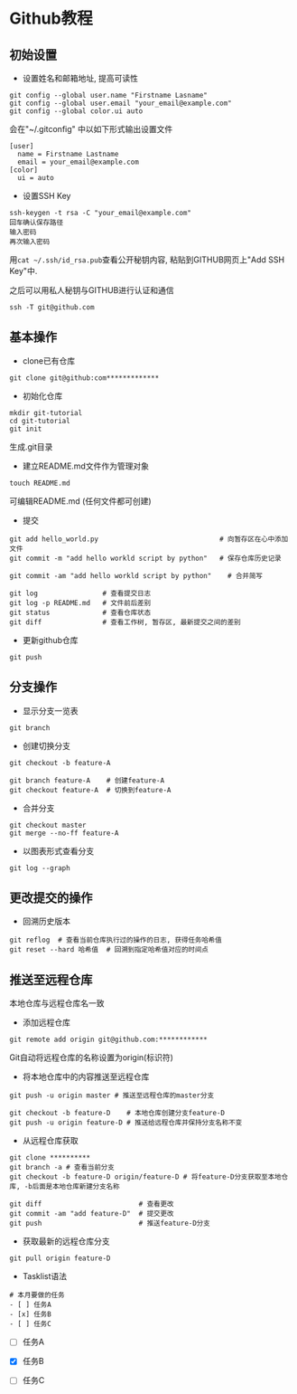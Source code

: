 # Github教程
## 初始设置
- 设置姓名和邮箱地址, 提高可读性
```
git config --global user.name "Firstname Lasname"
git config --global user.email "your_email@example.com"
git config --global color.ui auto
```
会在"~/.gitconfig" 中以如下形式输出设置文件
```
[user]
  name = Firstname Lastname
  email = your_email@example.com
[color]
  ui = auto
```

- 设置SSH Key
```
ssh-keygen -t rsa -C "your_email@example.com"
回车确认保存路径
输入密码
再次输入密码
```
用`cat ~/.ssh/id_rsa.pub`查看公开秘钥内容, 粘贴到GITHUB网页上"Add SSH Key"中.

之后可以用私人秘钥与GITHUB进行认证和通信
```
ssh -T git@github.com
```

## 基本操作

- clone已有仓库
```
git clone git@github:com*************
```

- 初始化仓库
```
mkdir git-tutorial
cd git-tutorial
git init
```
生成.git目录

- 建立README.md文件作为管理对象
```
touch README.md
```
可编辑README.md (任何文件都可创建)

 - 提交
```
git add hello_world.py                              # 向暂存区在心中添加文件
git commit -m "add hello workld script by python"   # 保存仓库历史记录
```
```
git commit -am "add hello workld script by python"    # 合并简写
```
```
git log                # 查看提交日志
git log -p README.md   # 文件前后差别
git status             # 查看仓库状态  
git diff               # 查看工作树, 暂存区, 最新提交之间的差别
```

- 更新github仓库
```
git push
```

## 分支操作
- 显示分支一览表
```
git branch
```

- 创建切换分支
```
git checkout -b feature-A
```
```
git branch feature-A    # 创建feature-A
git checkout feature-A  # 切换到feature-A
```

- 合并分支
```
git checkout master
git merge --no-ff feature-A
```

- 以图表形式查看分支
```
git log --graph
```

## 更改提交的操作

- 回溯历史版本
```
git reflog  # 查看当前仓库执行过的操作的日志, 获得任务哈希值
git reset --hard 哈希值  # 回溯到指定哈希值对应的时间点
```

## 推送至远程仓库

本地仓库与远程仓库名一致

- 添加远程仓库
```
git remote add origin git@github.com:************
```
Git自动将远程仓库的名称设置为origin(标识符)

- 将本地仓库中的内容推送至远程仓库
```
git push -u origin master # 推送至远程仓库的master分支
```
```
git checkout -b feature-D    # 本地仓库创建分支feature-D
git push -u origin feature-D # 推送给远程仓库并保持分支名称不变
```

- 从远程仓库获取
```
git clone **********
git branch -a # 查看当前分支
git checkout -b feature-D origin/feature-D # 将feature-D分支获取至本地仓库, -b后面是本地仓库新建分支名称
```
```
git diff                        # 查看更改
git commit -am "add feature-D"  # 提交更改
git push                        # 推送feature-D分支
```

- 获取最新的远程仓库分支
```
git pull origin feature-D
```

- Tasklist语法
```
# 本月要做的任务
- [ ] 任务A
- [x] 任务B
- [ ] 任务C
```

- [ ] 任务A
- [x] 任务B
- [ ] 任务C

